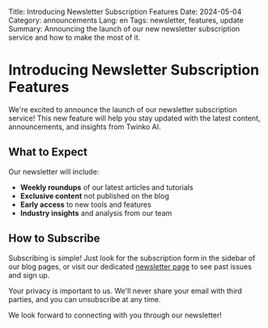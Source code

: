 Title: Introducing Newsletter Subscription Features
Date: 2024-05-04
Category: announcements
Lang: en
Tags: newsletter, features, update
Summary: Announcing the launch of our new newsletter subscription service and how to make the most of it.

# Introducing Newsletter Subscription Features

We're excited to announce the launch of our newsletter subscription service! This new feature will help you stay updated with the latest content, announcements, and insights from Twinko AI.

## What to Expect

Our newsletter will include:

- **Weekly roundups** of our latest articles and tutorials
- **Exclusive content** not published on the blog
- **Early access** to new tools and features
- **Industry insights** and analysis from our team

## How to Subscribe

Subscribing is simple! Just look for the subscription form in the sidebar of our blog pages, or visit our dedicated [newsletter page](/newsletter/) to see past issues and sign up.

Your privacy is important to us. We'll never share your email with third parties, and you can unsubscribe at any time.

We look forward to connecting with you through our newsletter! 